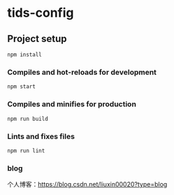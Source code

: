 <!--
 * @Author: liuxin
 * @Date: 2022-06-01 14:49:51
 * @LastEditors: liuxin
 * @LastEditTime: 2022-06-16 13:44:15
 * @Description: 
-->
# tids-config

## Project setup
```
npm install
```

### Compiles and hot-reloads for development
```
npm start
```

### Compiles and minifies for production
```
npm run build
```

### Lints and fixes files
```
npm run lint
```

### blog
个人博客：https://blog.csdn.net/liuxin00020?type=blog
